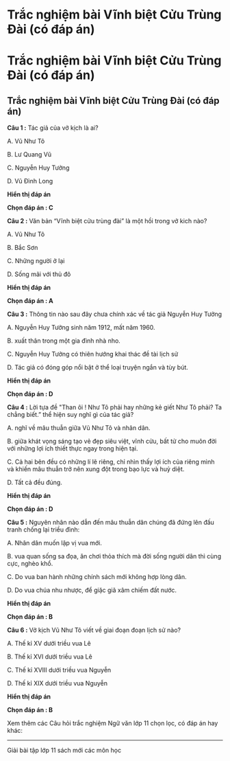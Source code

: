 # Trắc nghiệm bài Vĩnh biệt Cửu Trùng Đài (có đáp án)

# Trắc nghiệm bài Vĩnh biệt Cửu Trùng Đài (có đáp án)

## Trắc nghiệm bài Vĩnh biệt Cửu Trùng Đài (có đáp án)

**Câu 1 :** Tác giả của vở kịch là ai? 

A. Vũ Như Tô

B. Lư Quang Vũ

C. Nguyễn Huy Tưởng

D. Vũ Đình Long

**Hiển thị đáp án**

**Chọn đáp án : C**

**Câu 2 :** Văn bản “Vĩnh biệt cửu trùng đài” là một hồi trong vở kich nào? 

A. Vũ Như Tô

B. Bắc Sơn

C. Những người ở lại

D. Sống mãi với thủ đô

**Hiển thị đáp án**

**Chọn đáp án : A**

**Câu 3 :** Thông tin nào sau đây chưa chính xác về tác giả Nguyễn Huy Tưởng 

A. Nguyễn Huy Tưởng sinh năm 1912, mất năm 1960.

B. xuất thân trong một gia đình nhà nho.

C. Nguyễn Huy Tưởng có thiên hướng khai thác đề tài lịch sử

D. Tác giả có đóng góp nổi bật ở thể loại truyện ngắn và tùy bút.

**Hiển thị đáp án**

**Chọn đáp án : D**

**Câu 4 :** Lời tựa đề "Than ôi ! Như Tô phải hay những kẻ giết Như Tô phải? Ta chẳng biết.” thể hiện suy nghĩ gì của tác giả? 

A. nghĩ về mâu thuẫn giữa Vũ Như Tô và nhân dân.

B. giữa khát vọng sáng tạo vẻ đẹp siêu việt, vĩnh cửu, bất tử cho muôn đời với những lợi ích thiết thực ngay trong hiện tại.

C. Cả hai bên đều có những lí lẽ riêng, chỉ nhìn thấy lợi ích của riêng mình và khiến mâu thuẫn trở nên xung đột trong bạo lực và huỷ diệt.

D. Tất cả đều đúng.

**Hiển thị đáp án**

**Chọn đáp án : D**

**Câu 5 :** Nguyên nhân nào dẫn đến mâu thuẫn dân chúng đã đứng lên đấu tranh chống lại triều đình: 

A. Nhân dân muốn lập vị vua mới.

B. vua quan sống sa đọa, ăn chơi thỏa thích mà đời sống người dân thì cùng cực, nghèo khổ.

C. Do vua ban hành những chính sách mới không hợp lòng dân.

D. Do vua chúa nhu nhược, để giặc giã xâm chiếm đất nước.

**Hiển thị đáp án**

**Chọn đáp án : B**

**Câu 6 :** Vở kịch Vũ Như Tô viết về giai đoạn đoạn lịch sử nào? 

A. Thế kỉ XV dưới triều vua Lê

B. Thế kỉ XVI dưới triều vua Lê

C. Thế kỉ XVIII dưới triều vua Nguyễn

D. Thế kỉ XIX dưới triều vua Nguyễn

**Hiển thị đáp án**

**Chọn đáp án : B**

Xem thêm các Câu hỏi trắc nghiệm Ngữ văn lớp 11 chọn lọc, có đáp án hay khác:

* * *

Giải bài tập lớp 11 sách mới các môn học
